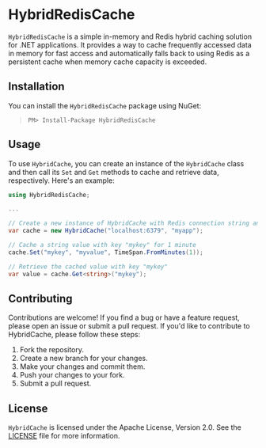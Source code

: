 # HybridRedisCache

`HybridRedisCache` is a simple in-memory and Redis hybrid caching solution for .NET applications. 
It provides a way to cache frequently accessed data in memory for fast access and automatically falls back to using Redis as a persistent cache when memory cache capacity is exceeded.

## Installation

You can install the `HybridRedisCache` package using NuGet:

> `PM> Install-Package HybridRedisCache`

## Usage

To use `HybridCache`, you can create an instance of the `HybridCache` class and then call its `Set` and `Get` methods to cache and retrieve data, respectively.
Here's an example:

```csharp
using HybridRedisCache;

...

// Create a new instance of HybridCache with Redis connection string and instance name
var cache = new HybridCache("localhost:6379", "myapp");

// Cache a string value with key "mykey" for 1 minute
cache.Set("mykey", "myvalue", TimeSpan.FromMinutes(1));

// Retrieve the cached value with key "mykey"
var value = cache.Get<string>("mykey");
```

## Contributing

Contributions are welcome! If you find a bug or have a feature request, please open an issue or submit a pull request.
If you'd like to contribute to HybridCache, please follow these steps:

1. Fork the repository.
2. Create a new branch for your changes.
3. Make your changes and commit them.
4. Push your changes to your fork.
5. Submit a pull request.

## License

`HybridCache` is licensed under the Apache License, Version 2.0. See the [LICENSE](https://raw.githubusercontent.com/bezzad/HybridRedisCache/dev/LICENSE) file for more information.